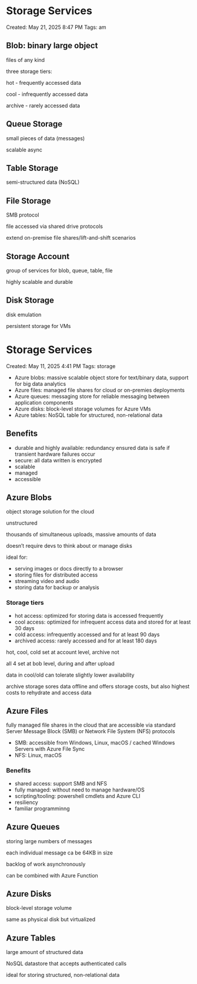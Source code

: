 # Storage Services

Created: May 21, 2025 8:47 PM
Tags: am

## Blob: binary large object

files of any kind

three storage tiers:

hot - frequently accessed data

cool - infrequently accessed data

archive - rarely accessed data

## Queue Storage

small pieces of data (messages)

scalable async

## Table Storage

semi-structured data (NoSQL)

## File Storage

SMB protocol

file accessed via shared drive protocols

extend on-premise file shares/lift-and-shift scenarios

## Storage Account

group of services for blob, queue, table, file

highly scalable and durable

## Disk Storage

disk emulation

persistent storage for VMs

# Storage Services

Created: May 11, 2025 4:41 PM
Tags: storage

- Azure blobs: massive scalable object store for text/binary data, support for big data analytics
- Azure files: managed file shares for cloud or on-premies deployments
- Azure queues: messaging store for reliable messaging between application components
- Azure disks: block-level storage volumes for Azure VMs
- Azure tables: NoSQL table for structured, non-relational data

## Benefits

- durable and highly available: redundancy ensured data is safe if transient hardware failures occur
- secure: all data written is encrypted
- scalable
- managed
- accessible

## Azure Blobs

object storage solution for the cloud

unstructured

thousands of simultaneous uploads, massive amounts of data

doesn’t require devs to think about or manage disks

ideal for:

- serving images or docs directly to a browser
- storing files for distributed access
- streaming video and audio
- storing data for backup or analysis

### Storage tiers

- hot access: optimized for storing data is accessed frequently
- cool access: optimized for infrequent access data and stored for at least 30 days
- cold access: infrequently accessed and for at least 90 days
- archived access: rarely accessed and for at least 180 days

hot, cool, cold set at account level, archive not

all 4 set at bob level, during and after upload

data in cool/old can tolerate slightly lower availability

archive storage sores data offline and offers storage costs, but also highest costs to rehydrate and access data

## Azure Files

fully managed file shares in the cloud that are accessible via standard Server Message Block (SMB) or Network File System (NFS) protocols

- SMB: accessible from Windows, Linux, macOS / cached Windows Servers with Azure File Sync
- NFS: Linux, macOS

### Benefits

- shared access: support SMB and NFS
- fully managed: without need to manage hardware/OS
- scripting/tooling: powershell cmdlets and Azure CLI
- resiliency
- familiar programminng

## Azure Queues

storing large numbers of messages

each individual message ca be 64KB in size

backlog of work asynchronously

can be combined with Azure Function

## Azure Disks

block-level storage volume

same as physical disk but virtualized

## Azure Tables

large amount of structured data

NoSQL datastore that accepts authenticated calls

ideal for storing structured, non-relational data
